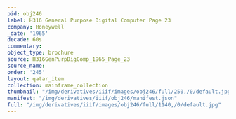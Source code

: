 ```yaml
---
pid: obj246
label: H316 General Purpose Digital Computer Page 23
company: Honeywell
_date: '1965'
decade: 60s
commentary:
object_type: brochure
source: H316GenPurpDigComp_1965_Page_23
source_name:
order: '245'
layout: qatar_item
collection: mainframe_collection
thumbnail: "/img/derivatives/iiif/images/obj246/full/250,/0/default.jpg"
manifest: "/img/derivatives/iiif/obj246/manifest.json"
full: "/img/derivatives/iiif/images/obj246/full/1140,/0/default.jpg"
---
```

